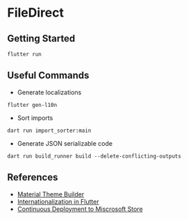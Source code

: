 # FileDirect

## Getting Started

```
flutter run
```

## Useful Commands
- Generate localizations
```
flutter gen-l10n
```
- Sort imports
```
dart run import_sorter:main
```
- Generate JSON serializable code
```
dart run build_runner build --delete-conflicting-outputs
```

## References
- [Material Theme Builder](https://m3.material.io/theme-builder)
- [Internationalization in Flutter](https://docs.flutter.dev/ui/accessibility-and-localization/internationalization)
- [Continuous Deployment to Miscrosoft Store](https://docs.flutter.dev/deployment/windows#github-actions-cicd)

